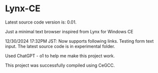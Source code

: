 # Lynx-CE
Latest source code version is: 0.01.

Just a minimal text browser inspired from Lynx for Windows CE

12/30/2024 17:32PM JST: Now supports following links. Testing form text input. The latest source code is in experimental folder.

Used ChatGPT - o1 to help me make this project work.

This project was successfully compiled using CeGCC.
